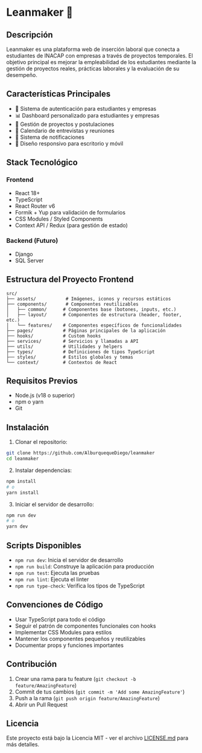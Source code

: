 # Leanmaker 🚀

## Descripción
Leanmaker es una plataforma web de inserción laboral que conecta a estudiantes de INACAP con empresas a través de proyectos temporales. El objetivo principal es mejorar la empleabilidad de los estudiantes mediante la gestión de proyectos reales, prácticas laborales y la evaluación de su desempeño.

## Características Principales
- 🔐 Sistema de autenticación para estudiantes y empresas
- 📊 Dashboard personalizado para estudiantes y empresas
- 📝 Gestión de proyectos y postulaciones
- 📅 Calendario de entrevistas y reuniones
- 🔔 Sistema de notificaciones
- 📱 Diseño responsivo para escritorio y móvil

## Stack Tecnológico
### Frontend
- React 18+
- TypeScript
- React Router v6
- Formik + Yup para validación de formularios
- CSS Modules / Styled Components
- Context API / Redux (para gestión de estado)

### Backend (Futuro)
- Django
- SQL Server

## Estructura del Proyecto Frontend
```
src/
├── assets/           # Imágenes, iconos y recursos estáticos
├── components/       # Componentes reutilizables
│   ├── common/      # Componentes base (botones, inputs, etc.)
│   ├── layout/      # Componentes de estructura (header, footer, etc.)
│   └── features/    # Componentes específicos de funcionalidades
├── pages/           # Páginas principales de la aplicación
├── hooks/           # Custom hooks
├── services/        # Servicios y llamadas a API
├── utils/           # Utilidades y helpers
├── types/           # Definiciones de tipos TypeScript
├── styles/          # Estilos globales y temas
└── context/         # Contextos de React
```

## Requisitos Previos
- Node.js (v18 o superior)
- npm o yarn
- Git

## Instalación
1. Clonar el repositorio:
```bash
git clone https://github.com/AlburquequeDiego/leanmaker
cd leanmaker
```

2. Instalar dependencias:
```bash
npm install
# o
yarn install
```

3. Iniciar el servidor de desarrollo:
```bash
npm run dev
# o
yarn dev
```

## Scripts Disponibles
- `npm run dev`: Inicia el servidor de desarrollo
- `npm run build`: Construye la aplicación para producción
- `npm run test`: Ejecuta las pruebas
- `npm run lint`: Ejecuta el linter
- `npm run type-check`: Verifica los tipos de TypeScript

## Convenciones de Código
- Usar TypeScript para todo el código
- Seguir el patrón de componentes funcionales con hooks
- Implementar CSS Modules para estilos
- Mantener los componentes pequeños y reutilizables
- Documentar props y funciones importantes

## Contribución
1. Crear una rama para tu feature (`git checkout -b feature/AmazingFeature`)
2. Commit de tus cambios (`git commit -m 'Add some AmazingFeature'`)
3. Push a la rama (`git push origin feature/AmazingFeature`)
4. Abrir un Pull Request

## Licencia
Este proyecto está bajo la Licencia MIT - ver el archivo [LICENSE.md](LICENSE.md) para más detalles.


